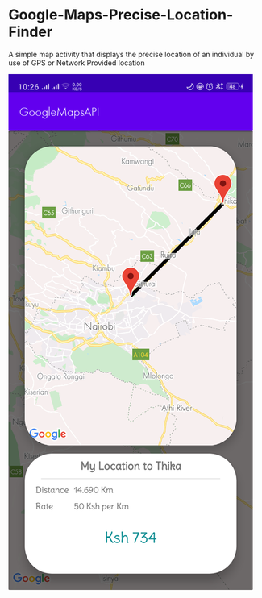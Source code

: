 # Google-Maps-Precise-Location-Finder
A simple map activity that displays the precise location of an individual by use of GPS or Network Provided location
</br>

![App Preview](app_sample.png)


